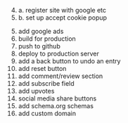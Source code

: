 <!-- 1. assign keys to input keys -->
<!-- 2. compare array -->
<!-- 3. put results in results section -->
<!-- 4. optimize for seo -->
4. a. register site with google etc
4. b. set up accept cookie popup
<!-- 4. c. optimize for mobile -->
5. add google ads
6. build for production
7. push to github
8. deploy to production server
9. add a back button to undo an entry
10. add reset button
11. add comment/review section
12. add subscribe field
13. add upvotes
14. social media share buttons
15. add schema.org schemas
16. add custom domain
<!-- 16. add semantic elements -->